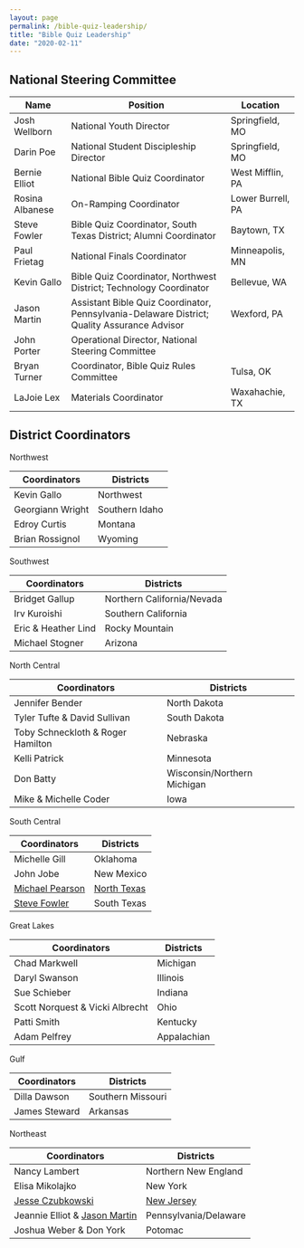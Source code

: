 ```yaml
---
layout: page
permalink: /bible-quiz-leadership/
title: "Bible Quiz Leadership"
date: "2020-02-11"
---
```


## National Steering Committee

| Name | Position | Location |
| --- | --- | --- |
| Josh Wellborn | National Youth Director | Springfield, MO |
| Darin Poe | National Student Discipleship Director | Springfield, MO |
| Bernie Elliot | National Bible Quiz Coordinator | West Mifflin, PA |
| Rosina Albanese | On-Ramping Coordinator | Lower Burrell, PA |
| Steve Fowler | Bible Quiz Coordinator, South Texas District; Alumni Coordinator | Baytown, TX |
| Paul Frietag | National Finals Coordinator | Minneapolis, MN |
| Kevin Gallo | Bible Quiz Coordinator, Northwest District; Technology Coordinator | Bellevue, WA |
| Jason Martin | Assistant Bible Quiz Coordinator, Pennsylvania-Delaware District; Quality Assurance Advisor | Wexford, PA |
| John Porter | Operational Director, National Steering Committee |  |
| Bryan Turner | Coordinator, Bible Quiz Rules Committee | Tulsa, OK |
| LaJoie Lex | Materials Coordinator | Waxahachie, TX |

## District Coordinators

Northwest

| Coordinators | Districts |
| --- | --- |
| Kevin Gallo | Northwest |
| Georgiann Wright | Southern Idaho |
| Edroy Curtis | Montana |
| Brian Rossignol | Wyoming |

Southwest

| Coordinators | Districts |
| --- | --- |
| Bridget Gallup | Northern California/Nevada |
| Irv Kuroishi | Southern California |
| Eric & Heather Lind | Rocky Mountain |
| Michael Stogner | Arizona |

North Central

| Coordinators | Districts |
| --- | --- |
| Jennifer Bender | North Dakota |
| Tyler Tufte & David Sullivan | South Dakota |
| Toby Schneckloth & Roger Hamilton | Nebraska |
| Kelli Patrick | Minnesota |
| Don Batty | Wisconsin/Northern Michigan |
| Mike & Michelle Coder | Iowa |

South Central

| Coordinators | Districts |
| --- | --- |
| Michelle Gill | Oklahoma |
| John Jobe | New Mexico |
| [Michael Pearson](info@northtexasbq.com) | [North Texas](http://northtexasbq.com) |
| [Steve Fowler](slf1106@aol.com) | South Texas |

Great Lakes

| **Coordinators** | **Districts** |
| --- | --- |
| Chad Markwell | Michigan |
| Daryl Swanson | Illinois |
| Sue Schieber | Indiana |
| Scott Norquest & Vicki Albrecht | Ohio |
| Patti Smith | Kentucky |
| Adam Pelfrey | Appalachian |

Gulf

| **Coordinators** | **Districts** |
| --- | --- |
| Dilla Dawson | Southern Missouri |
| James Steward | Arkansas |

Northeast

| **Coordinators** | **Districts** |
| --- | --- |
| Nancy Lambert | Northern New England |
| Elisa Mikolajko | New York |
| [Jesse Czubkowski](jesseczubkowski@gmail.com) | [New Jersey](http://njbq.org/) |
| Jeannie Elliot & [Jason Martin](jasonbradleymartin@gmail.com) | Pennsylvania/Delaware |
| Joshua Weber & Don York | Potomac |
